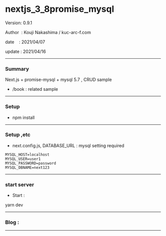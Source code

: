 ﻿# nextjs_3_8promise_mysql

 Version: 0.9.1

 Author  : Kouji Nakashima / kuc-arc-f.com

 date    : 2021/04/07

 update  : 2021/04/16 

***
### Summary

Next.js  + promise-mysql + mysql 5.7 , CRUD sample

* /book : related sample

***
### Setup

* npm install

***
### Setup ,etc

* next.config.js, DATABASE_URL : mysql setting required

```
MYSQL_HOST=localhost
MYSQL_USER=user1
MYSQL_PASSWORD=password
MYSQL_DBNAME=next123

```

***
### start server
* Start :

yarn dev


***
### Blog :


***

